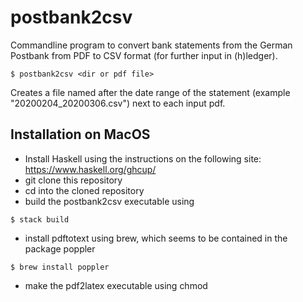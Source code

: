 # postbank2csv

Commandline program to convert bank statements from the German Postbank from PDF to CSV format (for further input in (h)ledger).

```
$ postbank2csv <dir or pdf file>
```

Creates a file named after the date range of the statement (example "20200204_20200306.csv") next to each input pdf.


## Installation on MacOS
- Install Haskell using the instructions on the following site: https://www.haskell.org/ghcup/
- git clone this repository
- cd into the cloned repository
- build the postbank2csv executable using
```
$ stack build
```
- install pdftotext using brew, which seems to be contained in the package poppler

```
$ brew install poppler
```

- make the pdf2latex executable using chmod






